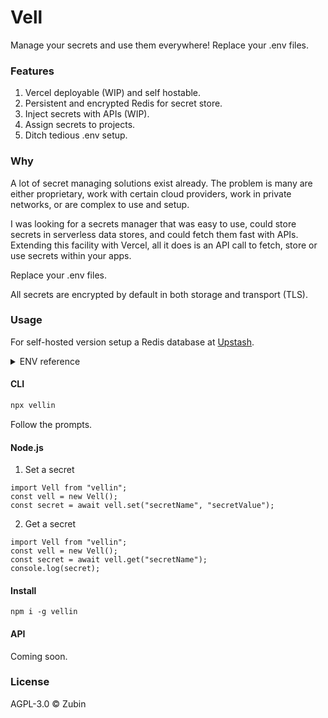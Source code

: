# Vell

Manage your secrets and use them everywhere! Replace your .env files.

### Features

1. Vercel deployable (WIP) and self hostable.
2. Persistent and encrypted Redis for secret store.
3. Inject secrets with APIs (WIP).
4. Assign secrets to projects.
5. Ditch tedious .env setup.

### Why

A lot of secret managing solutions exist already. The problem is many are either proprietary, work with certain cloud providers, work in private networks, or are complex to use and setup.

I was looking for a secrets manager that was easy to use, could store secrets in serverless data stores, and could fetch them fast with APIs. Extending this facility with Vercel, all it does is an API call to fetch, store or use secrets within your apps.

Replace your .env files.

All secrets are encrypted by default in both storage and transport (TLS).


### Usage

For self-hosted version setup a Redis database at [Upstash](https://upstash.com).

<details>
<summary>
ENV reference
</summary>
<br>
DB_URL - Upstash Redis database URL 
</details>

#### CLI

```bash
npx vellin
```

Follow the prompts.

#### Node.js

1. Set a secret

```node
import Vell from "vellin";
const vell = new Vell();
const secret = await vell.set("secretName", "secretValue");
```

2. Get a secret

```node
import Vell from "vellin";
const vell = new Vell();
const secret = await vell.get("secretName");
console.log(secret);
```

#### Install

```node
npm i -g vellin
```

#### API

Coming  soon.

### License

AGPL-3.0 ©️ Zubin